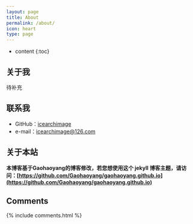 ```yaml
---
layout: page
title: About
permalink: /about/
icon: heart
type: page
---
```


* content
{:toc}

## 关于我
待补充

## 联系我

* GitHub：[icearchimage](https://github.com/icearchimage)
* e-mail：icearchimage@126.com

## 关于本站

**本博客基于Gaohaoyang的博客修改，若您想使用这个 jekyll 博客主题，请访问：[https://github.com/Gaohaoyang/gaohaoyang.github.io](https://github.com/Gaohaoyang/gaohaoyang.github.io)**

## Comments

{% include comments.html %}
